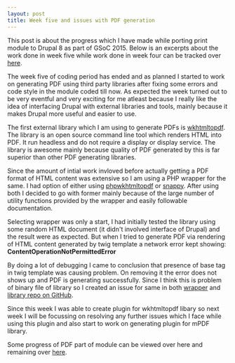 ```yaml
---
layout: post
title: Week five and issues with PDF generation
---
```


This post is about the progress which I have made while porting print module to Drupal 8 as part of GSoC 2015. Below is an excerpts about the work done in week five while work done in week four can be tracked over <a href="http://zealfire.github.io/Week-four-and-improving-the-code-quality/">here</a>.

The week five of coding period has ended and as planned I started to work on generating PDF using third party libraries after fixing some errors and code style in the module coded till now. As expected the week turned out to be very eventful and very exciting for me atleast because I really like the idea of interfacing Drupal with external libraries and tools, mainly because it makes Drupal more useful and easier to use.

The first external library which I am using to generate PDFs is <a href="wkhtmltopdf.org">wkhtmltopdf</a>. The library is an open source command line tool which renders HTML into PDF. It run headless and do not require a display or display service. The library is awesome mainly because quality of PDF generated by this is far superior than other PDF generating libraries.

Since the amount of intial work invloved before actually getting a PDF format of HTML content was extensive so I am using a PHP wrapper for the same. I had option of either using <a href="https://github.com/mikehaertl/phpwkhtmltopdf">phpwkhtmltopdf</a> or <a href="https://github.com/KnpLabs/snappy">snappy</a>. After using both I decided to go with former mainly because of the large number of utility functions provided by the wrapper and easily followable documentation.

Selecting wrapper was only a start, I had initially tested the library using some random HTML document (it didn't involved interface of Drupal) and the result were as expected. But when I tried to generate PDF via rendering of HTML content generated by twig template a network error kept showing:
<strong>ContentOperationNotPermittedError</strong>

By doing a lot of debugging I came to conclusion that presence of base tag in twig template was causing problem. On removing it the error does not shows up and PDF is generating successfully. Since I think this is problem of binary file of library so I created an issue for same in both <a href="https://github.com/mikehaertl/phpwkhtmltopdf/issues/97#issuecomment-116849859">wrapper</a> and <a href="https://github.com/wkhtmltopdf/wkhtmltopdf/issues/1937#issuecomment-116846005">library repo on GitHub</a>.

Since this week I was able to create plugin for wkhtmltopdf libary so next week I will be focussing on resolving any further issues which I face while using this plugin and also start to work on generating plugin for mPDF library.

Some progress of PDF part of  module can be viewed over <a href="https://github.com/zealfire/pdf_api" style="text-decoration:none;" target="_blank">here</a> and remaining over <a href="https://github.com/zealfire/printable/tree/pdf">here</a>.
